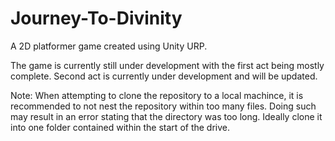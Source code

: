 # Journey-To-Divinity
A 2D platformer game created using Unity URP.

The game is currently still under development with the first act being mostly complete. Second act is currently under development and will be updated.

Note: When attempting to clone the repository to a local machince, it is recommended to not nest the repository within too many files. Doing such may result in an error stating that the directory was too long. Ideally clone it into one folder contained within the start of the drive.
